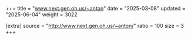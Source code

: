 +++
title = "www.next.gen.oh.us/~anton"
date = "2025-03-08"
updated = "2025-06-04"
weight = 3022

[extra]
source = "http://www.next.gen.oh.us/~anton/"
ratio = 100
size = 3
+++
